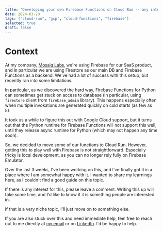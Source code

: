 ```yaml
---
title: "Developing your own Firebase Functions on Cloud Run -- any interest?"
date: 2024-03-20
tags: ["cloud-run", "gcp", "cloud-functions", "firebase"]
selected: true
draft: false
---
```


# Context

At my company, [Mosaiq Labs](https://mosaiqlabs.com), we're using Firebase for our SaaS product, and in particular we are using Firestore as our main DB and Firebase Functions as a backend. We've had a lot of success with this setup, but recently ran into some limitations.

In particular, as we discovered the hard way, Firebase Functions for Python can sometimes get stuck on access to database (in particular, using `firestore` client from `firebase_admin` library). This happens especially often when multiple invokations are generated quickly on cold starts (as few as 5).

It took us a while to figure this out with Google Cloud support, but it turns out that the Python runtime for Firebase Functions will not support this well, until they release async runtime for Python (which may not happen any time soon).

So, we decided to move some of our functions to Cloud Run. However, getting this to play well with Firebase is not straightforward. Especially tricky is local development, as you can no longer rely fully on Firebase Emulator.

Over the last 3 weeks, I've been working on this, and I've finally got it in a place where I am somewhat happy with it. I wanted to share my learnings here, as I couldn't find a good guide on this topic.

If there is any interest for this, please leave a comment. Writing this up will take some time, and I'd like to know if it is something people are interested in.

If that is a very niche topic, I'll just move on to something else.

If you are also stuck over this and need immediate help, feel free to reach out to me directly at [my email](mailto:s.antopolsky@gmail.com) or on [LinkedIn](https://www.linkedin.com/in/antop/). I'd be happy to help.
